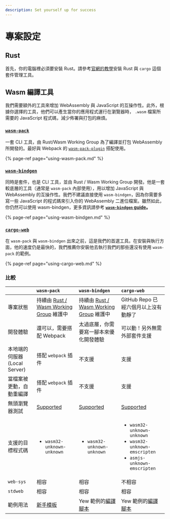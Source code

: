 ```yaml
---
description: Set yourself up for success
---
```


# 專案設定

## Rust

首先，你的電腦裡必須要安裝 Rust。請參考[官網的教學](https://www.rust-lang.org/tools/install)安裝 Rust 與 `cargo` 這個套件管理工具。

## **Wasm 編譯工具**

我們需要額外的工具來增加 WebAssembly 與 JavaScript 的互操作性。此外，根據你選擇的工具，他們可以產生當你的應用程式運行在瀏覽器時， `.wasm` 檔案所需要的 JavaScript 程式碼，減少佈署與打包的麻煩。

### [**`wasm-pack`**](https://rustwasm.github.io/docs/wasm-pack/)

一套 CLI 工具，由 Rust/Wasm Working Group 為了編譯並打包 WebAssembly 所開發的。最好與 Webpack 的 [`wasm-pack-plugin`](https://github.com/wasm-tool/wasm-pack-plugin) 搭配使用。

{% page-ref page="using-wasm-pack.md" %}

### [**`wasm-bindgen`**](https://rustwasm.github.io/docs/wasm-bindgen/)

同時是套件，也是 CLI 工具，並由 Rust / Wasm Working Group 開發。他是一套較底層的工具（通常是 `wasm-pack` 內部使用），用以增加 JavaScript 與 WebAssembly 的互操作性。我們不建議直接使用 `wasm-bindgen`，因為你需要多寫一些 JavaScript 的程式碼來引入你的 WebAssembly 二進位檔案。雖然如此，你仍然可以使用 wasm-bindgen，更多資訊請參考 [**`wasm-bindgen` guide**](https://rustwasm.github.io/docs/wasm-bindgen/)**。**

{% page-ref page="using-wasm-bindgen.md" %}

### [**`cargo-web`**](https://github.com/koute/cargo-web)

在 `wasm-pack` 與 `wasm-bindgen` 出來之前，這是我們的首選工具。在安裝與執行方面，他的速度仍是最快的，我們推薦你安裝他去執行我們的那些還沒有使用 `wasm-pack` 的範例。

{% page-ref page="using-cargo-web.md" %}

### 比較

<table>
  <thead>
    <tr>
      <th style="text-align:left"></th>
      <th style="text-align:left"><code>wasm-pack</code>
      </th>
      <th style="text-align:left"><code>wasm-bindgen</code>
      </th>
      <th style="text-align:left"><code>cargo-web</code>
      </th>
    </tr>
  </thead>
  <tbody>
    <tr>
      <td style="text-align:left">&#x5C08;&#x6848;&#x72C0;&#x614B;</td>
      <td style="text-align:left">&#x6301;&#x7E8C;&#x7531; <a href="https://rustwasm.github.io/">Rust / Wasm Working Group</a> &#x7DAD;&#x8B77;&#x4E2D;</td>
      <td
      style="text-align:left">&#x6301;&#x7E8C;&#x7531; <a href="https://rustwasm.github.io/">Rust / Wasm Working Group</a> &#x7DAD;&#x8B77;&#x4E2D;</td>
        <td
        style="text-align:left">GitHub Repo &#x5DF2;&#x7D93;&#x516D;&#x500B;&#x6708;&#x4EE5;&#x4E0A;&#x6C92;&#x6709;&#x52D5;&#x975C;&#x4E86;</td>
    </tr>
    <tr>
      <td style="text-align:left">&#x958B;&#x767C;&#x9AD4;&#x9A57;</td>
      <td style="text-align:left">&#x9084;&#x53EF;&#x4EE5;&#xFF0C;&#x9700;&#x8981;&#x642D;&#x914D; Webpack</td>
      <td
      style="text-align:left">&#x592A;&#x904E;&#x5E95;&#x5C64;&#xFF0C;&#x4F60;&#x9700;&#x8981;&#x5BEB;&#x4E00;&#x8173;&#x672C;&#x4F86;&#x512A;&#x5316;&#x958B;&#x767C;&#x9AD4;&#x9A57;</td>
        <td
        style="text-align:left">&#x53EF;&#x4EE5;&#x52D5;&#xFF01;&#x53E6;&#x5916;&#x7121;&#x9700;&#x5916;&#x90E8;&#x5957;&#x4EF6;&#x652F;&#x63F4;</td>
    </tr>
    <tr>
      <td style="text-align:left">&#x672C;&#x5730;&#x7AEF;&#x7684;&#x4F3A;&#x670D;&#x5668; (Local Server)</td>
      <td
      style="text-align:left">&#x642D;&#x914D; <code>webpack</code> &#x63D2;&#x4EF6;</td>
        <td style="text-align:left">&#x4E0D;&#x652F;&#x63F4;</td>
        <td style="text-align:left">&#x652F;&#x63F4;</td>
    </tr>
    <tr>
      <td style="text-align:left">&#x7576;&#x6A94;&#x6848;&#x88AB;&#x66F4;&#x52D5;&#xFF0C;&#x81EA;&#x52D5;&#x91CD;&#x7DE8;&#x8B6F;</td>
      <td
      style="text-align:left">&#x642D;&#x914D; <code>webpack</code> &#x63D2;&#x4EF6;</td>
        <td style="text-align:left">&#x4E0D;&#x652F;&#x63F4;</td>
        <td style="text-align:left">&#x652F;&#x63F4;</td>
    </tr>
    <tr>
      <td style="text-align:left">&#x7121;&#x982D;&#x700F;&#x89BD;&#x5668;&#x6E2C;&#x8A66;</td>
      <td style="text-align:left"><a href="https://rustwasm.github.io/docs/wasm-pack/commands/test.html">Supported</a>
      </td>
      <td style="text-align:left"><a href="https://rustwasm.github.io/docs/wasm-bindgen/wasm-bindgen-test/index.html">Supported</a>
      </td>
      <td style="text-align:left"><a href="https://github.com/koute/cargo-web#features">Supported</a>
      </td>
    </tr>
    <tr>
      <td style="text-align:left">&#x652F;&#x63F4;&#x7684;&#x76EE;&#x6A19;&#x7A0B;&#x5F0F;&#x78BC;</td>
      <td
      style="text-align:left">
        <ul>
          <li><code>wasm32-unknown-unknown</code>
          </li>
        </ul>
        </td>
        <td style="text-align:left">
          <ul>
            <li><code>wasm32-unknown-unknown</code>
            </li>
          </ul>
        </td>
        <td style="text-align:left">
          <ul>
            <li><code>wasm32-unknown-unknown</code>
            </li>
            <li><code>wasm32-unknown-emscripten</code>
            </li>
            <li><code>asmjs-unknown-emscripten</code>
            </li>
          </ul>
        </td>
    </tr>
    <tr>
      <td style="text-align:left"><code>web-sys</code>
      </td>
      <td style="text-align:left">&#x76F8;&#x5BB9;</td>
      <td style="text-align:left">&#x76F8;&#x5BB9;</td>
      <td style="text-align:left">&#x4E0D;&#x76F8;&#x5BB9;</td>
    </tr>
    <tr>
      <td style="text-align:left"><code>stdweb</code>
      </td>
      <td style="text-align:left">&#x76F8;&#x5BB9;</td>
      <td style="text-align:left">&#x76F8;&#x5BB9;</td>
      <td style="text-align:left">&#x76F8;&#x5BB9;</td>
    </tr>
    <tr>
      <td style="text-align:left">&#x7BC4;&#x4F8B;&#x7528;&#x6CD5;</td>
      <td style="text-align:left"><a href="https://github.com/yewstack/yew-wasm-pack-minimal">&#x65B0;&#x624B;&#x6A21;&#x677F;</a>
      </td>
      <td style="text-align:left">Yew &#x7BC4;&#x4F8B;&#x7684;<a href="https://github.com/yewstack/yew/blob/master/examples/build_all.sh">&#x7DE8;&#x8B6F;&#x8173;&#x672C;</a>
      </td>
      <td style="text-align:left">Yew &#x7BC4;&#x4F8B;&#x7684;<a href="https://github.com/yewstack/yew/blob/master/examples/build_all.sh">&#x7DE8;&#x8B6F;&#x8173;&#x672C;</a>
      </td>
    </tr>
  </tbody>
</table>